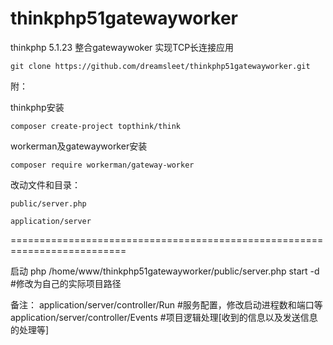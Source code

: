 # thinkphp51gatewayworker
thinkphp 5.1.23 整合gatewaywoker 实现TCP长连接应用

	git clone https://github.com/dreamsleet/thinkphp51gatewayworker.git	
	

附：


thinkphp安装

	composer create-project topthink/think
	

workerman及gatewayworker安装

	composer require workerman/gateway-worker

改动文件和目录：

	public/server.php 
	
	application/server
	



==========================================================================

启动
	php /home/www/thinkphp51gatewayworker/public/server.php start -d 	#修改为自己的实际项目路径
	
备注：
	application/server/controller/Run  		#服务配置，修改启动进程数和端口等	
	application/server/controller/Events  	#项目逻辑处理[收到的信息以及发送信息的处理等]
